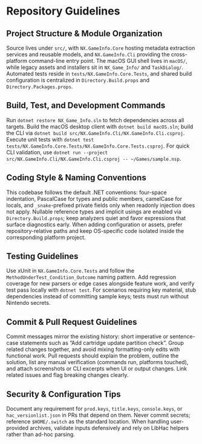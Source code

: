# Repository Guidelines

## Project Structure & Module Organization
Source lives under `src/`, with `NX.GameInfo.Core` hosting metadata extraction services and reusable models, and `NX.GameInfo.Cli` providing the cross-platform command-line entry point. The macOS GUI shell lives in `macOS/`, while legacy assets and installers sit in `NX_Game_Info/` and `TaskDialog/`. Automated tests reside in `tests/NX.GameInfo.Core.Tests`, and shared build configuration is centralized in `Directory.Build.props` and `Directory.Packages.props`.

## Build, Test, and Development Commands
Run `dotnet restore NX_Game_Info.sln` to fetch dependencies across all targets. Build the macOS desktop client with `dotnet build macOS.sln`; build the CLI via `dotnet build src/NX.GameInfo.Cli/NX.GameInfo.Cli.csproj`. Execute unit tests with `dotnet test tests/NX.GameInfo.Core.Tests/NX.GameInfo.Core.Tests.csproj`. For quick CLI validation, use `dotnet run --project src/NX.GameInfo.Cli/NX.GameInfo.Cli.csproj -- ~/Games/sample.nsp`.

## Coding Style & Naming Conventions
This codebase follows the default .NET conventions: four-space indentation, PascalCase for types and public members, camelCase for locals, and `_snake`-prefixed private fields only when readonly injection does not apply. Nullable reference types and implicit usings are enabled via `Directory.Build.props`; keep analyzers quiet and favor expressions that surface diagnostics early. When adding configuration or assets, prefer repository-relative paths and keep OS-specific code isolated inside the corresponding platform project.

## Testing Guidelines
Use xUnit in `NX.GameInfo.Core.Tests` and follow the `MethodUnderTest_Condition_Outcome` naming pattern. Add regression coverage for new parsers or edge cases alongside feature work, and verify test pass locally with `dotnet test`. For scenarios requiring key material, stub dependencies instead of committing sample keys; tests must run without Nintendo secrets.

## Commit & Pull Request Guidelines
Commit messages mirror the existing history: short imperative or sentence-case statements such as “Add cartridge update partition check”. Group related changes together, and avoid mixing formatting-only edits with functional work. Pull requests should explain the problem, outline the solution, list any manual verification (commands run, platforms touched), and attach screenshots or CLI excerpts when UI or output changes. Link related issues and flag breaking changes clearly.

## Security & Configuration Tips
Document any requirement for `prod.keys`, `title.keys`, `console.keys`, or `hac_versionlist.json` in PRs that depend on them. Never commit secrets; reference `$HOME/.switch` as the standard location. When handling user-provided archives, validate inputs defensively and rely on LibHac helpers rather than ad-hoc parsing.
